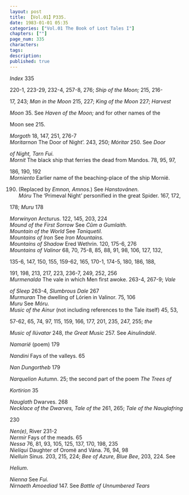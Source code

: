 ```yaml
---
layout: post
title: 【Vol.01】P335.
date: 1983-01-01 05:35
categories: ["Vol.01 The Book of Lost Tales I"]
chapters: [""]
page_num: 335
characters: 
tags: 
description: 
published: true
---
```


<p style="text-indent: 0;">
<I>Index</I> 335
</p>

220-1, 223-29, 232-4, 257-8, 276; <I>Ship of the Moon;</I> 215, 216-

17, 243; <I>Man in the Moon</I> 215, 227; <I>King of the Moon</I> 227; <I>Harvest</I>

<I>Moon</I> 35. See <I>Haven of the Moon;</I> and for other names of the

Moon see 215.

<I>Morgoth  </I> 18, 147, 251, 276-7<BR><I>Moritarnon   </I> The Door of Night’. 243, 250; <I>Móritar</I> 250. See <I>Door</I>

<I>of Night, Tarn Fui.<BR>Mornit  </I> The black ship that ferries the dead from Mandos. 78, 95, 97,

186, 190, 192<BR><I>Morniento   </I> Earlier name of the beaching-place of the ship Mornië.

190. (Replaced by <I>Emnon, Amnos.</I>) See <I>Hanstovánen.<BR>Móru </I> The ‘Primeval Night’ personified in the great Spider. 167, 172,

178; <I>Muru</I> 178

<I>Morwinyon   </I> Arcturus. 122, 145, 203, 224<BR><I>Mound of the First Sorrow   </I> See <I>Cûm a Gumlaith.<BR>Mountain of the World  </I> See <I>Taniquetil.<BR>Mountains of Iron   </I> See <I>Iron Mountains.<BR>Mountains of Shadow  </I> Ered Wethrin. 120, 175-6, 276<BR><I>Mountains of Valinor  </I> 68, 70, 75-8, 85, 88, 91, 98, 106, 127, 132,

135-6, 147, 150, 155, 159-62, 165, 170-1, 174-5, 180, 186, 188,

191, 198, 213, 217, 223, 236-7, 249, 252, 256<BR><I>Murmenalda   </I> The vale in which Men first awoke. 263-4, 267-9; <I>Vale</I>

<I>of Sleep</I> 263-4, <I>Slumbrous Dale</I> 267<BR><I>Murmuran   </I> The dwelling of Lórien in Valinor. 75, 106<BR><I>Muru   </I> See <I>Móru.<BR>Music of the Ainur  </I> (not including references to the Tale itself) 45, 53,

57-62, 65, 74, 97, 115, 159, 166, 177, 201, 235, 247, 255; <I>the</I>

<I>Music of Ilúvatar</I> 248, <I>the Great Music</I> 257. See <I>Ainulindalë</I>.

<I>Namarië </I> (poem) 179

<I>Nandini   </I> Fays of the valleys. 65

<I>Nan Dungortheb   </I> 179

<I>Narquelion   </I> Autumn. 25; the second part of the poem <I>The Trees of</I>

<I>Kortirion</I> 35

<I>Nauglath   </I> Dwarves. 268<BR><I>Necklace of the Dwarves, Tale of the   </I> 261, 265; <I>Tale of the Nauglafring</I>

230

<I>Nen(e)</I>, River 231-2<BR><I>Nermir  </I> Fays of the meads. 65<BR><I>Nessa  </I> 76, 81, 93, 105, 125, 137, 170, 198, 235<BR><I>Nielíqui  </I> Daughter of Oromë and Vána. 76, 94, 98<BR><I>Nielluin   </I> Sinus. 203, 215, 224; <I>Bee of Azure, Blue Bee</I>, 203, 224. See

<I>Helium</I>.

<I>Nienna   </I> See <I>Fui.<BR>Nirnaeth Amoediad   </I> 147. See <I>Battle of Unnumbered Tears</I>

